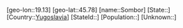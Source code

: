 ﻿---
location: [45.78,19.13]
type: City
tags:
- geo/City


SpocWebEntityId: 34358
isDeleted: false
confidential: public

---
[geo-lon::19.13]
[geo-lat::45.78]
[name::Sombor]
[State::]
[Country::[Yugoslavia](geo/Continent/Europe/Yugoslavia.md)]
[StateId::]
[Population::]
[Unknown::]

